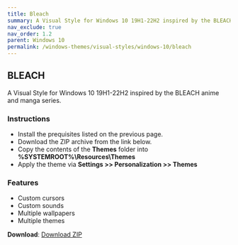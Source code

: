 ```yaml
---
title: Bleach
summary: A Visual Style for Windows 10 19H1-22H2 inspired by the BLEACH anime and manga series.
nav_exclude: true
nav_order: 1.2
parent: Windows 10
permalink: /windows-themes/visual-styles/windows-10/bleach
---
```


## BLEACH
A Visual Style for Windows 10 19H1-22H2 inspired by the BLEACH anime and manga series.

<!-- <img align="center" src="" alt="Preview" /> -->

### Instructions

- Install the prequisites listed on the previous page.
- Download the ZIP archive from the link below.
- Copy the contents of the **Themes** folder into **%SYSTEMROOT%\Resources\Themes**
- Apply the theme via **Settings >> Personalization >> Themes**

### Features

- Custom cursors
- Custom sounds
- Multiple wallpapers
- Multiple themes

**Download**: [Download ZIP](https://gitlab.com/the-back-room/visual-styles/windows-10/sfw/bleach/-/archive/main/bleach-main.zip)